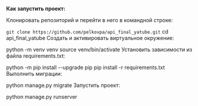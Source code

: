 **Как запустить проект:**

Клонировать репозиторий и перейти в него в командной строке:

`git clone https://github.com/pelkovpa/api_final_yatube.git`
cd api_final_yatube
Cоздать и активировать виртуальное окружение:

python -m venv venv
source venv/bin/activate
Установить зависимости из файла requirements.txt:

python -m pip install --upgrade pip
pip install -r requirements.txt
Выполнить миграции:

python manage.py migrate
Запустить проект:

python manage.py runserver
